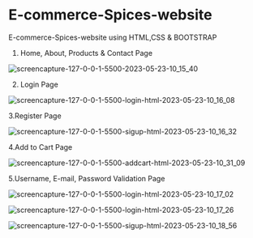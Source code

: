 # E-commerce-Spices-website
E-commerce-Spices-website using HTML,CSS &amp; BOOTSTRAP

1. Home, About, Products & Contact Page

![screencapture-127-0-0-1-5500-2023-05-23-10_15_40](https://github.com/Anichinna/E-commerce-Spices-website/assets/130660291/e6608e5c-b2c8-4cba-a736-f58390c20be5)

2. Login Page

![screencapture-127-0-0-1-5500-login-html-2023-05-23-10_16_08](https://github.com/Anichinna/E-commerce-Spices-website/assets/130660291/bdbfb6ae-98e5-4a98-92a8-bf85f3634d6c)

3.Register Page

![screencapture-127-0-0-1-5500-sigup-html-2023-05-23-10_16_32](https://github.com/Anichinna/E-commerce-Spices-website/assets/130660291/f0378726-b4bb-4ec4-8ecf-74fc24db04b2)


4.Add to Cart Page

![screencapture-127-0-0-1-5500-addcart-html-2023-05-23-10_31_09](https://github.com/Anichinna/E-commerce-Spices-website/assets/130660291/da542048-5118-46cd-85ea-151e561c69fe)


5.Username, E-mail, Password Validation Page

![screencapture-127-0-0-1-5500-login-html-2023-05-23-10_17_02](https://github.com/Anichinna/E-commerce-Spices-website/assets/130660291/50287d22-028f-431f-a8da-c369dedc0a3c)

![screencapture-127-0-0-1-5500-login-html-2023-05-23-10_17_26](https://github.com/Anichinna/E-commerce-Spices-website/assets/130660291/63b02835-3980-49b3-a1b2-a33450d5ce7e)

![screencapture-127-0-0-1-5500-sigup-html-2023-05-23-10_18_56](https://github.com/Anichinna/E-commerce-Spices-website/assets/130660291/527bf33f-2676-4792-823f-36dcbefb04ad)

